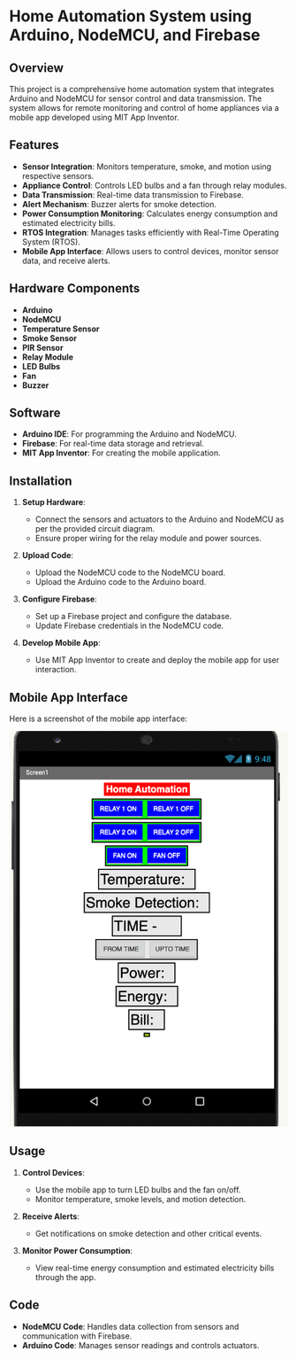 # Home Automation System using Arduino, NodeMCU, and Firebase

## Overview

This project is a comprehensive home automation system that integrates Arduino and NodeMCU for sensor control and data transmission. The system allows for remote monitoring and control of home appliances via a mobile app developed using MIT App Inventor.

## Features

- **Sensor Integration**: Monitors temperature, smoke, and motion using respective sensors.
- **Appliance Control**: Controls LED bulbs and a fan through relay modules.
- **Data Transmission**: Real-time data transmission to Firebase.
- **Alert Mechanism**: Buzzer alerts for smoke detection.
- **Power Consumption Monitoring**: Calculates energy consumption and estimated electricity bills.
- **RTOS Integration**: Manages tasks efficiently with Real-Time Operating System (RTOS).
- **Mobile App Interface**: Allows users to control devices, monitor sensor data, and receive alerts.

## Hardware Components

- **Arduino**
- **NodeMCU**
- **Temperature Sensor**
- **Smoke Sensor**
- **PIR Sensor**
- **Relay Module**
- **LED Bulbs**
- **Fan**
- **Buzzer**

## Software

- **Arduino IDE**: For programming the Arduino and NodeMCU.
- **Firebase**: For real-time data storage and retrieval.
- **MIT App Inventor**: For creating the mobile application.

## Installation

1. **Setup Hardware**:
   - Connect the sensors and actuators to the Arduino and NodeMCU as per the provided circuit diagram.
   - Ensure proper wiring for the relay module and power sources.

2. **Upload Code**:
   - Upload the NodeMCU code to the NodeMCU board.
   - Upload the Arduino code to the Arduino board.

3. **Configure Firebase**:
   - Set up a Firebase project and configure the database.
   - Update Firebase credentials in the NodeMCU code.

4. **Develop Mobile App**:
   - Use MIT App Inventor to create and deploy the mobile app for user interaction.

## Mobile App Interface

Here is a screenshot of the mobile app interface:

![App Interface](SCR-20240903-mhdu.png)

## Usage

1. **Control Devices**:
   - Use the mobile app to turn LED bulbs and the fan on/off.
   - Monitor temperature, smoke levels, and motion detection.

2. **Receive Alerts**:
   - Get notifications on smoke detection and other critical events.

3. **Monitor Power Consumption**:
   - View real-time energy consumption and estimated electricity bills through the app.

## Code

- **NodeMCU Code**: Handles data collection from sensors and communication with Firebase.
- **Arduino Code**: Manages sensor readings and controls actuators.
